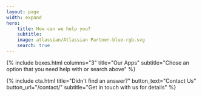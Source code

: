 ```yaml
---
layout: page
width: expand
hero:
    title: How can we help you?
    subtitle: 
    image: atlassian/Atlassian Partner-blue-rgb.svg
    search: true
---
```


{% include boxes.html columns="3" title="Our Apps" subtitle="Chose an option that you need help with or search above" %}

{% include cta.html title="Didn't find an answer?" button_text="Contact Us" button_url="/contact/" subtitle="Get in touch with us for details" %}

